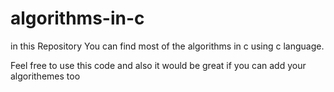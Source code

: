 # algorithms-in-c
in this Repository You can find most of the algorithms in c using c language.

Feel free to use this code and also it would be great if you can add your algorithemes too 
